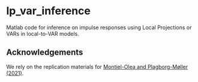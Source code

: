 # lp_var_inference

Matlab code for inference on impulse responses using Local Projections or VARs in local-to-VAR models.

## Acknowledgements
We rely on the replication materials for [Montiel-Olea and Plagborg-Møller (2021)](https://github.com/jm4474/Lag-augmented_LocalProjections).

